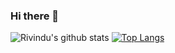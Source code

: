 ### Hi there 👋

![Rivindu's github stats](https://github-readme-stats.vercel.app/api?username=rivinduchamath&show_icons=true) [![Top Langs](https://github-readme-stats.vercel.app/api/top-langs/?username=rivinduchamath)](https://github.com/rivinduchamath/github-readme-stats)




